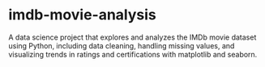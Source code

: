 # imdb-movie-analysis
A data science project that explores and analyzes the IMDb movie dataset using Python, including data cleaning, handling missing values, and visualizing trends in ratings and certifications with matplotlib and seaborn.
